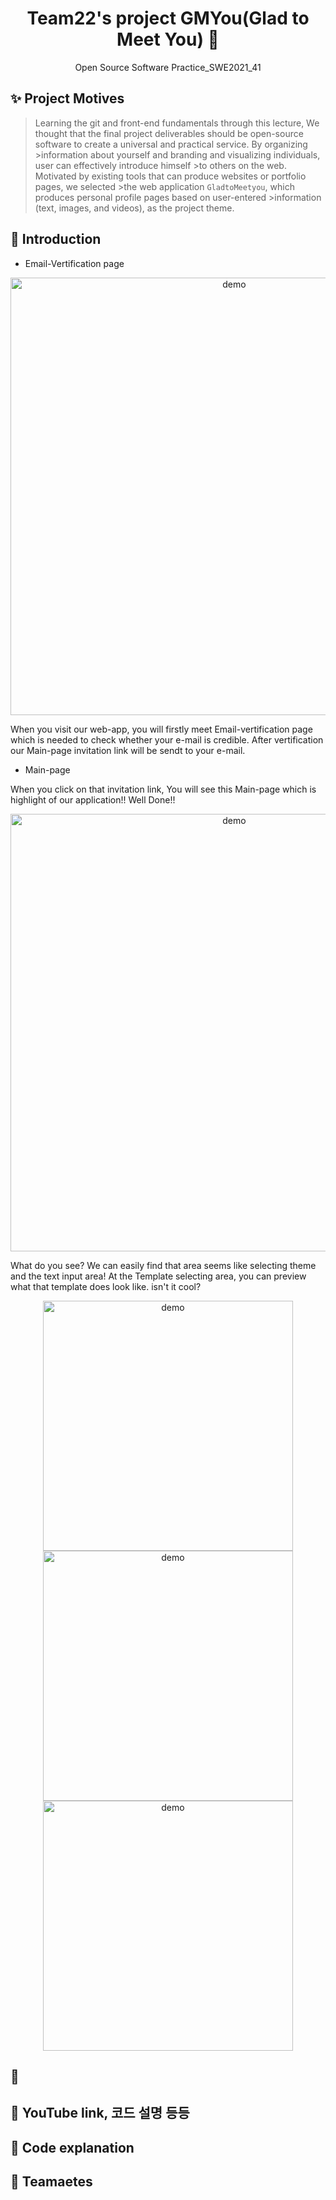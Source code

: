 <h1 align="center">Team22's project GMYou(Glad to Meet You) 👋</h1>
<p align="center">Open Source Software Practice_SWE2021_41</p>
      
## ✨ Project Motives
>Learning the git and front-end fundamentals through this lecture, We thought that the final project deliverables should be open-source software to create a universal and practical service. By organizing >information about yourself and branding and visualizing individuals, user can effectively introduce himself >to others on the web. Motivated by existing tools that can produce websites or portfolio pages, we selected >the web application `GladtoMeetyou`, which produces personal profile pages based on user-entered >information (text, images, and videos), as the project theme.

## 🚀 Introduction
* Email-Vertification page
<p align="center">
  <img width="700" align="center" src="https://user-images.githubusercontent.com/82880826/119377103-b1270300-bcf7-11eb-9552-6be89c03ae05.png" alt="demo"/>
</p>

When you visit our web-app, you will firstly meet Email-vertification page which is needed to check whether your e-mail is credible. After vertification our Main-page invitation link will be sendt to your e-mail.

* Main-page

When you click on that invitation link, You will see this Main-page which is highlight of our application!! Well Done!!
<p align="center">
  <img width="700" align="center" src="https://user-images.githubusercontent.com/82880826/119378841-acfbe500-bcf9-11eb-822a-d680af3a3979.png" alt="demo"/>
</p>

What do you see? We can easily find that area seems like selecting theme and the text input area!
At the Template selecting area, you can preview what that template does look like. isn't it cool?

<p align="center">
  <img width="400" align="center" src="https://user-images.githubusercontent.com/82880826/119382300-ceaa9b80-bcfc-11eb-8a78-59f32f8b9765.gif" alt="demo"/><img width="400" align="center" src="https://user-images.githubusercontent.com/82880826/119382290-cb171480-bcfc-11eb-8bd1-b067e3b31a08.gif" alt="demo"/><img width="400" align="center" src="https://user-images.githubusercontent.com/82880826/119382298-ce120500-bcfc-11eb-9940-40a7178f92f8.gif" alt="demo"/>
</p>



## 🤝 
## 🔗 YouTube link, 코드 설명 등등

## 📝 Code explanation
## 👤 Teamaetes
